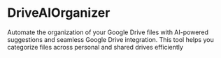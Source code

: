 # DriveAIOrganizer
Automate the organization of your Google Drive files with AI-powered suggestions and seamless Google Drive integration. This tool helps you categorize files across personal and shared drives efficiently

